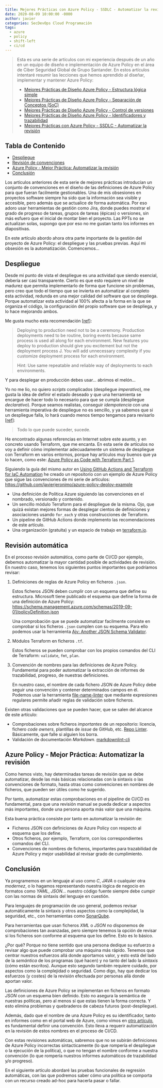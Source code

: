 ```yaml
---
title: Mejores Prácticas con Azure Policy - SSDLC - Automatizar la revisión
date: 2020-08-09 10:00:00 -0000
author: javier
categories: SecDevOps Cloud Programación
tags:
  - azure
  - policy
  - shift-left
  - ci/cd
---
```


> Esta es una serie de artículos con mi experiencia después de un año en un equipo de diseño e implementación de Azure Policy en el área de Ciber Seguridad Global de Grupo Santander. En estos artículos intentaré resumir las lecciones que hemos aprendido al diseñar, implementar y mantener Azure Policy:
>
> * [Mejores Prácticas de Diseño Azure Policy - Estructura lógica simple](/2020/07/18/azure-policy-design-best-practices-1/)
> * [Mejores Prácticas de Diseño Azure Policy - Separación de Conceptos (SoC)](/2020/07/20/azure-policy-design-best-practices-2/)
> * [Mejores Prácticas de Diseño Azure Policy - Control de versiones](/2020/07/26/azure-policy-design-best-practices-3/)
> * [Mejores Prácticas de Diseño Azure Policy - Identificadores y trazabilidad](/2020/08/02/azure-policy-design-best-practices-4/)
> * [Mejores Prácticas con Azure Policy - SSDLC - Automatizar la revisión](/2020/08/13/azure-policy-ssdlc-1/)

## Tabla de Contenido

* [Despliegue](#despliegue)
* [Revisión de convenciones](#revisión-de-convenciones)
* [Azure Policy - Mejor Práctica: Automatizar la revisión](#azure-policy---mejor-práctica-automatizar-la-revisión)
* [Conclusión](#conclusión)

Los artículos anteriores de esta serie de mejores prácticas introducían un conjunto de convenciones en el diseño de las definiciones de Azure Policy para que fueran facilmente gestionables. Una de mis obsesiones en proyectos software siempre ha sido que la información sea visible y accesible, pero además que se actualice de forma automática. Por eso adoro usar herramientas de gestión como Jira, donde puedes mostrar el grado de progreso de tareas, grupos de tareas (épicas) o versiones, sin más esfuero que el inicial de montar bien el proyecto. Las PPTs no se actualizan solas, supongo que por eso no me gustan tanto los informes en diapositivas.

En este artículo abordo ahora otra parte importante de la gestión del proyecto de Azure Policy: el despliegue y las pruebas previas. Aquí mi obsesión es la automatización. Comencemos...

## Despliegue

Desde mi punto de vista el despliegue es una actividad que siendo esencial, debería ser casi transparente. Cierto es que esto requiere un nivel de madurez que permita implementarlo de forma que funcione sin problemas, pero creo que todo el tiempo que se invierta en automatizar al completo esta actividad, redunda en una mejor calidad del software que se despliega. Porque automatizar esta actividad al 100% afecta a la forma en la que se organiza el código, la configuración del propio software que se despliega, y lo hace mejorando ambos.

Me gusta mucho esta recomendación [[ref](https://devonblog.com/continuous-delivery/6-best-practices-for-application-deployments/)]:

> Deploying to production need not to be a ceremony. Production deployments need to be routine, boring events because same process is used all along for each environment. New features you deploy to production should give you excitement but not the deployment process J. You will add unnecessary complexity if you customize deployment process for each environment.
>
> Hint: Use same repeatable and reliable way of deployments to each environments.

Y para desplegar en producción debes usar... abrimos el melón...

Yo no me lío, no quiero *scripts* complicados (despliegue *imperativo*), me gusta la idea de definir el estado deseado y que una herramienta se encargue de hacer todo lo necesario para que se cumpla (despliegue *declarativo*). Porque seamos realistas, conseguir *idempotencia* con una herramienta imperativa de despliegue no es sencillo, y ya sabemos que si un despliegue falla, lo hará cuando menos tiempo tengamos para revisarlo [[ref](https://es.wikipedia.org/wiki/Ley_de_Murphy)]:

> Todo lo que puede suceder, sucede.

He encontrado algunas referencias en Internet sobre este asunto, y en concreto usando Terraform, que me encanta. En esta serie de artículos no voy a definir cómo implementar adecuadamente un sistema de despliegue con Terraform en varios entornos, porque hay artículos muy buenos que ya lo hacen, como este: [Azure Policy as Code with Terraform Part 1](https://jloudon.com/cloud/Azure-Policy-as-Code-with-Terraform-Part-1/).

Siguiendo la guía del mismo autor en [Using GitHub Actions and Terraform for IaC Automation](https://jloudon.com/cloud/Using-GitHub-Actions-and-Terraform-for-IaC-Automation/) he creado un repositorio con un ejemplo de Azure Policy que sigue las convenciones de mi serie de artículos: <https://github.com/javierjeronimo/azure-policy-deploy-example>

* Una definición de Política Azure siguiendo las convenciones en el nombrado, versionado y contenido.
* Un sencillo módulo Terraform para el despliegue de la misma. Ojo, que quizá existan mejores formas de desplegar cientos de definiciones y asociaciones usando `for_each` y otras construcciones de Terraform.
* Un pipeline de GitHub Actions donde implemento las recomendaciones de este artículo.
* Una organización (gratuita) y un espacio de trabajo en [terraform.io](https://app.terraform.io/).

## Revisión automática

En el proceso revisión automática, como parte de CI/CD por ejemplo, debemos automatizar la mayor cantidad posible de actividades de revisión. En nuestro caso, tenemos los siguientes puntos importantes que podríamos revisar:

1. Definiciones de reglas de Azure Policy en ficheros `.json`.

   Estos ficheros JSON deben cumplir con un esquema que define su estructura. Microsoft tiene publicado el esquema que define la forma de una definición de Azure Policy: <https://schema.management.azure.com/schemas/2019-09-01/policyDefinition.json>

   Una comprobación que se puede automatizar facilmente consiste en comprobar si los ficheros `.json` cumplen con su esquema. Para ello podemos usar la herramienta [Ajv: Another JSON Schema Validator](https://github.com/ajv-validator/ajv).

1. Módulos Terraform en ficheros `.tf`.

   Estos ficheros se pueden comprobar con los propios comandos del CLI de Terraform: `validate`, `fmt`, `plan`.

1. Convención de nombres para las definiciones de Azure Policy. Fundamental para poder automatizar la extracción de informes de trazabilidad, progreso, de nuestras definiciones.

   En nuestro caso, el nombre de cada fichero JSON de Azure Policy debe seguir una convención y contener determinados campos en él. Podemos usar la herramienta [file-name-linter](https://gitlab.com/winniehell/file-name-linter) que mediante expresiones regulares permite añadir reglas de validación sobre ficheros.

Existen otras validaciones que se pueden hacer, que se salen del alcance de este artículo:

* Comprobaciones sobre ficheros *importantes* de un repositorio: licencia, fichero *code owners*, plantillas de *issue* de GitHub, etc. [Repo Linter](https://github.com/todogroup/repolinter). Básicamente, que falle si alguien los borra.
* Validación de documentación *Markdown*. [markdownlint-cli](https://github.com/igorshubovych/markdownlint-cli)

## Azure Policy - Mejor Práctica: Automatizar la revisión

Como hemos visto, hay determinadas tareas de revisión que se debe automatizar, desde las más básicas relacionadas con la sintaxis o las convenciones de formato, hasta otras como convenciones en nombres de ficheros, que pueden ser útiles como he sugerido.

Por tanto, automatizar estas comprobaciones en el pipeline de CI/CD es fundamental, para que una revisión manual se pueda dedicar a aspectos más importantes, donde una persona aporta más valor que una máquina.

Esta buena práctica consiste por tanto en automatizar la revisión de:

* Ficheros JSON con definiciones de Azure Policy con respecto al esquema que los define.
* Otros ficheros, por ejemplo, Terraform, con los correspondientes comandos del CLI.
* Convenciones de nombres de ficheros, importantes para trazabilidad de Azure Policy y mejor usabilidad al revisar grado de cumplimiento.

## Conclusión

Ya programemos en un lenguaje al uso como *C*, *JAVA* o cualquier otra *modernez*, o lo hagamos representando nuestra lógica de negocio en formatos como *YAML*, *JSON*... nuestro código fuente siempre debe cumpir con las normas de sintaxis del lenguaje en cuestión.

Para lenguajes de programación de uso general, podemos revisar automáticamente la sintaxis y otros aspectos como la complejidad, la seguridad, etc., con herramientas como [SonarQube](https://github.com/SonarSource/sonarqube).

Para herramientas que usan ficheros *XML* o *JSON* no disponemos de comprobaciones tan avanzadas, pero siempre tenemos la opción de revisar si los ficheros son conforme al esquema que los define. Esto es lo básico.

¿Por qué? Porque no tiene sentido que una persona dedique su esfuerzo a revisar algo que puede comprobar una máquina más rápido. Tenemos que centrar nuestros esfuerzos allá donde aportamos valor, y esto está del lado de la *semántica* de los programas (qué hacen) y no tanto del lado la *sintaxis* (cómo están escritos). Aunque esto segundo también requiere cuidado, por aspectos como la complejidad o seguridad. Como digo, hay que dedicar los esfuerzos (y costes) de la revisión efectuada por personas allá donde aportan valor.

Las definiciones de Azure Policy se implementan en ficheros en formato *JSON* con un esquema bien definido. Esto no asegura la semántica de nuestras políticas, pero al menos sí que estas tienen la forma correcta. Y esto elimina problemas y quebraderos de cabeza futuros (post-despliegue).

Además, dado que el nombre de una Azure Policy es su identificador, tanto en informes como en el portal web de Azure, como vimos en [otro artículo](/2020/08/02/azure-policy-design-best-practices-4/), es fundamental definir una convención. Esto lleva a requerir automatización en la revisión de estos nombres en el proceso de CI/CD.

Con estas revisiones automáticas, sabremos que no se subirán definiciones de Azure Policy incorrectas sintacticamente (lo que rompería el despliegue o la ejecución de la política), o que no tengan el nombre conforme a nuestra convención (lo que rompería nuestros informes automáticos de trazabilidad y/o progreso).

En el siguiente artículo abordaré las pruebas funcionales de regresión automáticas, con las que podremos saber cómo una política se comporta con un recurso creado ad-hoc para hacerla pasar o fallar.
